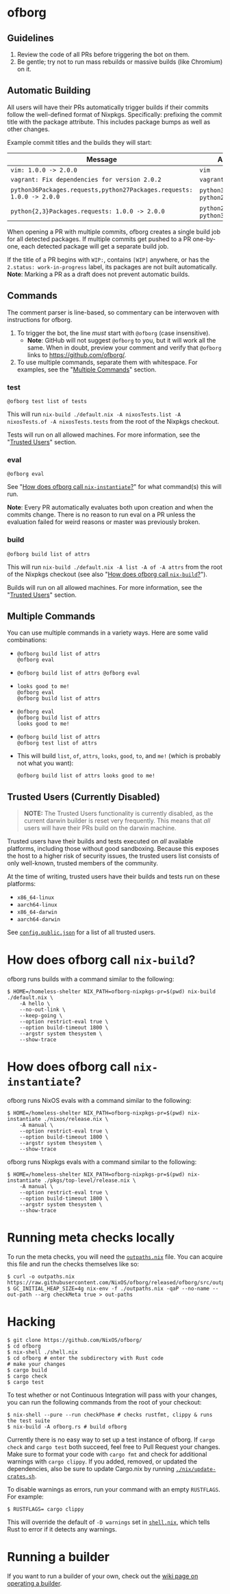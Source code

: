 # ofborg

## Guidelines

1. Review the code of all PRs before triggering the bot on them.
2. Be gentle; try not to run mass rebuilds or massive builds (like Chromium) on
   it.

## Automatic Building

All users will have their PRs automatically trigger builds if their commits
follow the well-defined format of Nixpkgs. Specifically: prefixing the commit
title with the package attribute. This includes package bumps as well as other
changes.

Example commit titles and the builds they will start:

| Message                                                               | Automatic Build                                          |
|-----------------------------------------------------------------------|----------------------------------------------------------|
| `vim: 1.0.0 -> 2.0.0`                                                 | `vim`                                                    |
| `vagrant: Fix dependencies for version 2.0.2 `                        | `vagrant`                                                |
| `python36Packages.requests,python27Packages.requests: 1.0.0 -> 2.0.0` | `python36Packages.requests`, `python27Packages.requests` |
| `python{2,3}Packages.requests: 1.0.0 -> 2.0.0`                        | `python2Packages.requests`, `python3Packages.requests`   |

When opening a PR with multiple commits, ofborg creates a single build job for
all detected packages. If multiple commits get pushed to a PR one-by-one, each
detected package will get a separate build job.

If the title of a PR begins with `WIP:`, contains `[WIP]` anywhere, or has the
`2.status: work-in-progress` label, its packages are not built automatically.
**Note**: Marking a PR as a draft does not prevent automatic builds.

## Commands

The comment parser is line-based, so commentary can be interwoven with
instructions for ofborg.

1. To trigger the bot, the line _must_ start with `@ofborg` (case insensitive).
   * **Note**: GitHub will not suggest `@ofborg` to you, but it will work all
     the same. When in doubt, preview your comment and verify that `@ofborg`
     links to https://github.com/ofborg/.
2. To use multiple commands, separate them with whitespace. For examples, see
   the "[Multiple Commands](#multiple-commands)" section.

### test

```
@ofborg test list of tests
```

This will run `nix-build ./default.nix -A nixosTests.list -A nixosTests.of -A
nixosTests.tests` from the root of the Nixpkgs checkout.

Tests will run on all allowed machines. For more information, see the "[Trusted
Users](#trusted-users)" section.

### eval

```
@ofborg eval
```

See "[How does ofborg call
`nix-instantiate`?](#how-does-ofborg-call-nix-instantiate)" for what command(s)
this will run.

**Note**: Every PR automatically evaluates both upon creation and when the
commits change. There is no reason to run eval on a PR unless the evaluation
failed for weird reasons or master was previously broken.

### build

```
@ofborg build list of attrs
```

This will run `nix-build ./default.nix -A list -A of -A attrs` from the root of
the Nixpkgs checkout (see also "[How does ofborg call
`nix-build`?](#how-does-ofborg-call-nix-build)").

Builds will run on all allowed machines. For more information, see the "[Trusted
Users](#trusted-users)" section.

## Multiple Commands

You can use multiple commands in a variety ways. Here are some valid
combinations:

*
    ```
    @ofborg build list of attrs
    @ofborg eval
    ```

*
    ```
    @ofborg build list of attrs @ofborg eval
    ```

*
    ```
    looks good to me!
    @ofborg eval
    @ofborg build list of attrs
    ```

*
    ```
    @ofborg eval
    @ofborg build list of attrs
    looks good to me!
    ```

*
    ```
    @ofborg build list of attrs
    @ofborg test list of attrs
    ```

* This will build `list`, `of`, `attrs`, `looks`, `good`, `to`, and `me!` (which is probably not what you want):
    ```
    @ofborg build list of attrs looks good to me!
    ```

## Trusted Users (Currently Disabled)

> **NOTE:** The Trusted Users functionality is currently disabled, as the
> current darwin builder is reset very frequently. This means that _all_ users
> will have their PRs build on the darwin machine.

Trusted users have their builds and tests executed on _all_ available platforms,
including those without good sandboxing. Because this exposes the host to a
higher risk of security issues, the trusted users list consists of only
well-known, trusted members of the community.

At the time of writing, trusted users have their builds and tests run on these
platforms:

 - `x86_64-linux`
 - `aarch64-linux`
 - `x86_64-darwin`
 - `aarch64-darwin`

See [`config.public.json`](./config.public.json) for a list of all trusted users.

# How does ofborg call `nix-build`?

ofborg runs builds with a command similar to the following:

```shell
$ HOME=/homeless-shelter NIX_PATH=ofborg-nixpkgs-pr=$(pwd) nix-build ./default.nix \
    -A hello \
    --no-out-link \
    --keep-going \
    --option restrict-eval true \ 
    --option build-timeout 1800 \ 
    --argstr system thesystem \
    --show-trace
```

# How does ofborg call `nix-instantiate`?

ofborg runs NixOS evals with a command similar to the following:

```shell
$ HOME=/homeless-shelter NIX_PATH=ofborg-nixpkgs-pr=$(pwd) nix-instantiate ./nixos/release.nix \
    -A manual \
    --option restrict-eval true \
    --option build-timeout 1800 \
    --argstr system thesystem \
    --show-trace
```

ofborg runs Nixpkgs evals with a command similar to the following:

```shell
$ HOME=/homeless-shelter NIX_PATH=ofborg-nixpkgs-pr=$(pwd) nix-instantiate ./pkgs/top-level/release.nix \
    -A manual \
    --option restrict-eval true \
    --option build-timeout 1800 \
    --argstr system thesystem \
    --show-trace
```

# Running meta checks locally

To run the meta checks, you will need the
[`outpaths.nix`](./ofborg/src/outpaths.nix) file. You can acquire this file and
run the checks themselves like so:

```shell
$ curl -o outpaths.nix https://raw.githubusercontent.com/NixOS/ofborg/released/ofborg/src/outpaths.nix
$ GC_INITIAL_HEAP_SIZE=4g nix-env -f ./outpaths.nix -qaP --no-name --out-path --arg checkMeta true > out-paths
```

# Hacking

```shell
$ git clone https://github.com/NixOS/ofborg/
$ cd ofborg
$ nix-shell ./shell.nix
$ cd ofborg # enter the subdirectory with Rust code
# make your changes
$ cargo build
$ cargo check
$ cargo test
```

To test whether or not Continuous Integration will pass with your changes, you
can run the following commands from the root of your checkout:

```shell
$ nix-shell --pure --run checkPhase # checks rustfmt, clippy & runs the test suite
$ nix-build -A ofborg.rs # build ofborg
```

Currently there is no easy way to set up a test instance of ofborg. If `cargo
check` and `cargo test` both succeed, feel free to Pull Request your changes.
Make sure to format your code with `cargo fmt` and check for additional warnings
with `cargo clippy`. If you added, removed, or updated the dependencies, also be
sure to update Cargo.nix by running
[`./nix/update-crates.sh`](./nix/update-crates.sh).

To disable warnings as errors, run your command with an empty `RUSTFLAGS`. For
example:

```shell
$ RUSTFLAGS= cargo clippy
```

This will override the default of `-D warnings` set in
[`shell.nix`](./shell.nix), which tells Rust to error if it detects any
warnings.

# Running a builder

If you want to run a builder of your own, check out the [wiki page on operating
a builder](https://github.com/NixOS/ofborg/wiki/Operating-a-Builder/).
